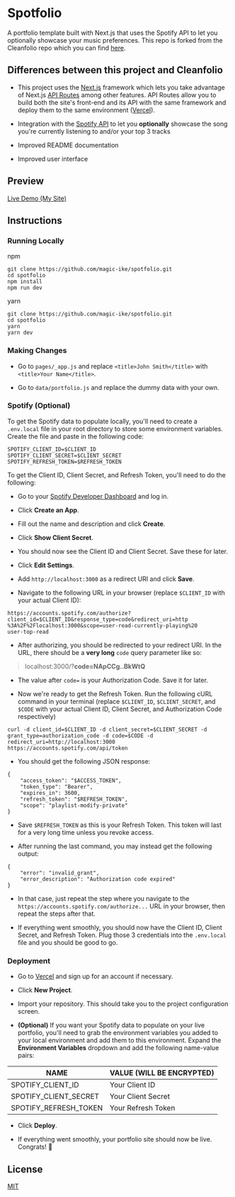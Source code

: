 # Spotfolio

A portfolio template built with Next.js that uses the Spotify API to let you optionally showcase your music preferences. This repo is forked from the Cleanfolio repo which you can find [here](https://github.com/rajshekhar26/cleanfolio).

## Differences between this project and Cleanfolio

- This project uses the [Next.js](https://nextjs.org/) framework which lets you take advantage of Next.js [API Routes](https://nextjs.org/docs/api-routes/introduction) among other features. API Routes allow you to build both the site's front-end and its API with the same framework and deploy them to the same environment ([Vercel](https://vercel.com)).

- Integration with the [Spotify API](https://developer.spotify.com/documentation/web-api/) to let you **optionally** showcase the song you're currently listening to and/or your top 3 tracks

- Improved README documentation

- Improved user interface

## Preview

<!-- ![Imgur]() -->

[Live Demo (My Site)](https://iodev.io)

## Instructions

### Running Locally

npm

```shell
git clone https://github.com/magic-ike/spotfolio.git
cd spotfolio
npm install
npm run dev
```

yarn

```shell
git clone https://github.com/magic-ike/spotfolio.git
cd spotfolio
yarn
yarn dev
```

### Making Changes

- Go to `pages/_app.js` and replace `<title>John Smith</title>` with `<title>Your Name</title>`.

- Go to `data/portfolio.js` and replace the dummy data with your own.

### Spotify (Optional)

To get the Spotify data to populate locally, you'll need to create a `.env.local` file in your root directory to store some environment variables. Create the file and paste in the following code:

```shell
SPOTIFY_CLIENT_ID=$CLIENT_ID
SPOTIFY_CLIENT_SECRET=$CLIENT_SECRET
SPOTIFY_REFRESH_TOKEN=$REFRESH_TOKEN
```

To get the Client ID, Client Secret, and Refresh Token, you'll need to do the following:

- Go to your [Spotify Developer Dashboard](https://developer.spotify.com/dashboard/applications) and log in.

- Click **Create an App**.

- Fill out the name and description and click **Create**.

- Click **Show Client Secret**.

- You should now see the Client ID and Client Secret. Save these for later.

- Click **Edit Settings**.

- Add `http://localhost:3000` as a redirect URI and click **Save**.

- Navigate to the following URL in your browser (replace `$CLIENT_ID` with your actual Client ID):

```shell
https://accounts.spotify.com/authorize?client_id=$CLIENT_ID&response_type=code&redirect_uri=http
%3A%2F%2Flocalhost:3000&scope=user-read-currently-playing%20
user-top-read
```

- After authorizing, you should be redirected to your redirect URI. In the URL, there should be a **very long** `code` query parameter like so:

> localhost:3000/?**code=NApCCg..BkWtQ**

- The value after `code=` is your Authorization Code. Save it for later.

- Now we're ready to get the Refresh Token. Run the following cURL command in your terminal (replace `$CLIENT_ID`, `$CLIENT_SECRET`, and `$CODE` with your actual Client ID, Client Secret, and Authorization Code respectively)

```shell
curl -d client_id=$CLIENT_ID -d client_secret=$CLIENT_SECRET -d grant_type=authorization_code -d code=$CODE -d redirect_uri=http://localhost:3000 https://accounts.spotify.com/api/token
```

- You should get the following JSON response:

```shell
{
    "access_token": "$ACCESS_TOKEN",
    "token_type": "Bearer",
    "expires_in": 3600,
    "refresh_token": "$REFRESH_TOKEN",
    "scope": "playlist-modify-private"
}
```

- Save `$REFRESH_TOKEN` as this is your Refresh Token. This token will last for a very long time unless you revoke access.

- After running the last command, you may instead get the following output:

```shell
{
    "error": "invalid_grant",
    "error_description": "Authorization code expired"
}
```

- In that case, just repeat the step where you navigate to the `https://accounts.spotify.com/authorize...` URL in your browser, then repeat the steps after that.

- If everything went smoothly, you should now have the Client ID, Client Secret, and Refresh Token. Plug those 3 credentials into the `.env.local` file and you should be good to go.

### Deployment

- Go to [Vercel](https://vercel.com/dashboard) and sign up for an account if necessary.

- Click **New Project**.

- Import your repository. This should take you to the project configuration screen.

- **(Optional)** If you want your Spotify data to populate on your live portfolio, you'll need to grab the environment variables you added to your local environment and add them to this environment. Expand the **Environment Variables** dropdown and add the following name-value pairs:

| NAME                  | VALUE (WILL BE ENCRYPTED) |
| --------------------- | ------------------------- |
| SPOTIFY_CLIENT_ID     | Your Client ID            |
| SPOTIFY_CLIENT_SECRET | Your Client Secret        |
| SPOTIFY_REFRESH_TOKEN | Your Refresh Token        |

- Click **Deploy**.

- If everything went smoothly, your portfolio site should now be live. Congrats! 🎉

## License

[MIT](https://choosealicense.com/licenses/mit/)
